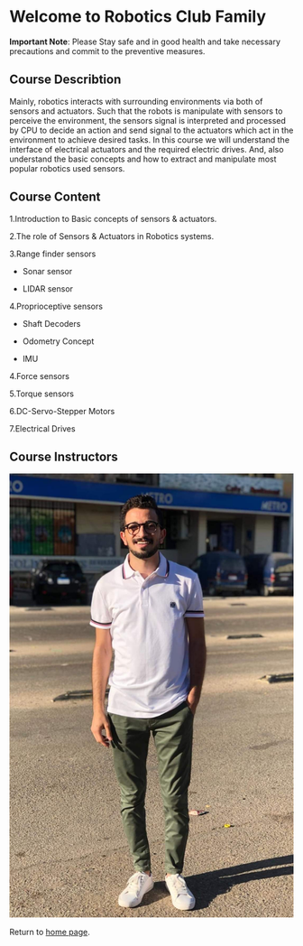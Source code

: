 # Welcome to Robotics Club Family
**Important Note**: Please Stay safe and in good health and take necessary precautions and commit to the preventive measures.

## Course Describtion
Mainly, robotics interacts with surrounding environments via both of sensors and actuators. Such that the robots is manipulate with sensors to perceive the environment, the sensors signal is interpreted and processed by CPU to decide an action and send signal to the actuators which act in the environment to achieve desired tasks. In this course we will understand the interface of electrical actuators and the required electric drives. And, also understand the basic concepts and how to extract and manipulate most popular robotics used sensors.
## Course Content

1.Introduction to Basic concepts of sensors & actuators.

2.The role of Sensors & Actuators in Robotics systems.

3.Range finder sensors

- Sonar sensor 

- LIDAR sensor

4.Proprioceptive sensors

- Shaft Decoders

- Odometry Concept

- IMU

4.Force sensors

5.Torque sensors

6.DC-Servo-Stepper Motors

7.Electrical Drives

## Course Instructors
![Eng.Islam Shafeek](https://github.com/Ejust-Robotics-Club/Sensors-Actuators/blob/master/FB_IMG_1599671871360.jpg)
  
Return to [home page](https://ejust-robotics-club.github.io/Ejust-Robotics-Club/).
